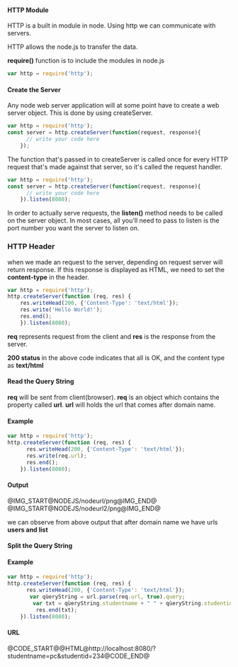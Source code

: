 <h4>HTTP Module</h4>
<p>HTTP is a built in module in node. Using http we can communicate with servers.</p>
<p>HTTP allows the node.js to transfer the data.</p>
<p><b>require()</b> function is to include the modules in node.js</p>

```javascript
var http = require('http');
```

<h4>Create the Server</h4>
<p>Any node web server application will at some point have to create a web server object. This is done by using createServer.</p>

```javascript
var http = require('http');
const server = http.createServer(function(request, response){
	  // write your code here
	});
```
<p>The function that's passed in to createServer is called once for every HTTP request that's made against that server, so it's called the request handler.</p>

```javascript
var http = require('http');
const server = http.createServer(function(request, response){
	  // write your code here
	}).listen(8080);
```

<p>In order to actually serve requests, the <b>listen()</b> method needs to be called on the server object. In most cases, all you'll need to pass to listen is the port number you want the server to listen on.</p>

<h3>HTTP Header</h3>
<p>when we made an request to the server, depending on request server will return response. If this response is displayed as HTML, we need to set the <b>content-type</b> in the header.</p>

```javascript
var http = require('http');
http.createServer(function (req, res) {
	res.writeHead(200, {'Content-Type': 'text/html'});
	res.write('Hello World!');
	res.end();
	}).listen(8080);
```

<p><b>req</b> represents request from the client and <b>res</b> is the response from the server.</p>
<p><b>200 status </b>in the above code indicates that all is OK, and the content type as <b>text/html</b></p>

<h4>Read the Query String</h4>
<p><b>req</b> will be sent from client(browser). <b>req</b> is an object which contains the property called <b>url</b>. <b>url</b> will holds the url that comes after domain name. </p>

<h4>Example</h4>

```javascript
var http = require('http');
http.createServer(function (req, res) {
	  res.writeHead(200, {'Content-Type': 'text/html'});
	  res.write(req.url);
	  res.end();
	}).listen(8080);
```

<h4>Output</h4>
@IMG_START@NODEJS/nodeurl/png@IMG_END@
@IMG_START@NODEJS/nodeurl2/png@IMG_END@
<p>we can observe from above output that after domain name we have urls <b>users and list</b></p>
<h4>Split the Query String</h4>
<h4>Example</h4>

```javascript
var http = require('http');
http.createServer(function (req, res) {
	  res.writeHead(200, {'Content-Type': 'text/html'});
	   var qùeryString = url.parse(req.url, true).query;
  		var txt = qùeryString.studentname + " " + qùeryString.studentid;
	 	 res.end(txt);
	}).listen(8080);
```

<h4>URL</h4>
@CODE_START@@HTML@http://localhost:8080/?studentname=pc&studentid=234@CODE_END@	
